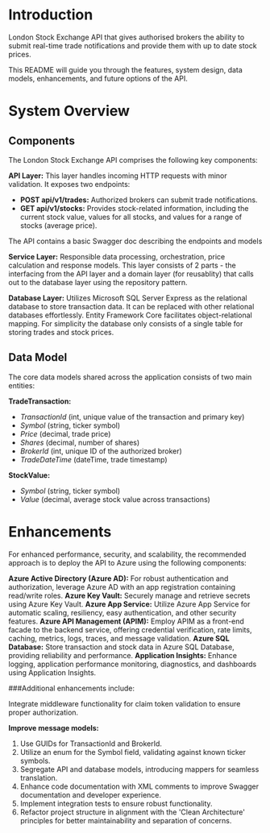 # Introduction 
London Stock Exchange API that gives authorised brokers the ability to submit real-time trade notifications and provide them with up to date stock prices.

This README will guide you through the features, system design, data models, enhancements, and future options of the API.


# System Overview

## Components 
The London Stock Exchange API comprises the following key components:

**API Layer:** This layer handles incoming HTTP requests with minor validation. It exposes two endpoints:
- **POST api/v1/trades:** Authorized brokers can submit trade notifications.
- **GET api/v1/stocks:** Provides stock-related information, including the current stock value, values for all stocks, and values for a range of stocks (average price).

The API contains a basic Swagger doc describing the endpoints and models

**Service Layer:** Responsible data processing, orchestration, price calculation and response models. This layer consists of 2 parts - the interfacing from the API layer and a domain layer (for reusablity) that calls out to the database layer using the repository pattern. 

**Database Layer:** Utilizes Microsoft SQL Server Express as the relational database to store transaction data. It can be replaced with other relational databases effortlessly. Entity Framework Core facilitates object-relational mapping. For simplicity the database only consists of a single table for storing trades and stock prices. 

## Data Model
The core data models shared across the application consists of two main entities:

**TradeTransaction:**
- *TransactionId* (int, unique value of the transaction and primary key)
- *Symbol* (string, ticker symbol)
- *Price* (decimal, trade price)
- *Shares* (decimal, number of shares)
- *BrokerId* (int, unique ID of the authorized broker)
- *TradeDateTime* (dateTime, trade timestamp)

**StockValue:**
- *Symbol* (string, ticker symbol)
- *Value* (decimal, average stock value across transactions)

# Enhancements
For enhanced performance, security, and scalability, the recommended approach is to deploy the API to Azure using the following components:

**Azure Active Directory (Azure AD):** For robust authentication and authorization, leverage Azure AD with an app registration containing read/write roles.
**Azure Key Vault:** Securely manage and retrieve secrets using Azure Key Vault.
**Azure App Service:** Utilize Azure App Service for automatic scaling, resiliency, easy authentication, and other security features.
**Azure API Management (APIM):** Employ APIM as a front-end facade to the backend service, offering credential verification, rate limits, caching, metrics, logs, traces, and message validation.
**Azure SQL Database:** Store transaction and stock data in Azure SQL Database, providing reliability and performance.
**Application Insights:** Enhance logging, application performance monitoring, diagnostics, and dashboards using Application Insights.

###Additional enhancements include:

Integrate middleware functionality for claim token validation to ensure proper authorization.

**Improve message models:**
1. Use GUIDs for TransactionId and BrokerId.
2. Utilize an enum for the Symbol field, validating against known ticker symbols.
3. Segregate API and database models, introducing mappers for seamless translation.
4. Enhance code documentation with XML comments to improve Swagger documentation and developer experience.
5. Implement integration tests to ensure robust functionality.
6. Refactor project structure in alignment with the 'Clean Architecture' principles for better maintainability and separation of concerns.
